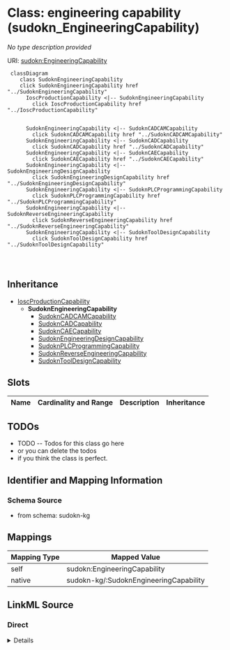 

# Class: engineering capability (sudokn_EngineeringCapability)


_No type description provided_





URI: [sudokn:EngineeringCapability](http://asu.edu/semantics/SUDOKN/EngineeringCapability)






```mermaid
 classDiagram
    class SudoknEngineeringCapability
    click SudoknEngineeringCapability href "../SudoknEngineeringCapability"
      IoscProductionCapability <|-- SudoknEngineeringCapability
        click IoscProductionCapability href "../IoscProductionCapability"
      

      SudoknEngineeringCapability <|-- SudoknCADCAMCapability
        click SudoknCADCAMCapability href "../SudoknCADCAMCapability"
      SudoknEngineeringCapability <|-- SudoknCADCapability
        click SudoknCADCapability href "../SudoknCADCapability"
      SudoknEngineeringCapability <|-- SudoknCAECapability
        click SudoknCAECapability href "../SudoknCAECapability"
      SudoknEngineeringCapability <|-- SudoknEngineeringDesignCapability
        click SudoknEngineeringDesignCapability href "../SudoknEngineeringDesignCapability"
      SudoknEngineeringCapability <|-- SudoknPLCProgrammingCapability
        click SudoknPLCProgrammingCapability href "../SudoknPLCProgrammingCapability"
      SudoknEngineeringCapability <|-- SudoknReverseEngineeringCapability
        click SudoknReverseEngineeringCapability href "../SudoknReverseEngineeringCapability"
      SudoknEngineeringCapability <|-- SudoknToolDesignCapability
        click SudoknToolDesignCapability href "../SudoknToolDesignCapability"
      
      
      
```





## Inheritance
* [IoscProductionCapability](../classes/IoscProductionCapability.md)
    * **SudoknEngineeringCapability**
        * [SudoknCADCAMCapability](../classes/SudoknCADCAMCapability.md)
        * [SudoknCADCapability](../classes/SudoknCADCapability.md)
        * [SudoknCAECapability](../classes/SudoknCAECapability.md)
        * [SudoknEngineeringDesignCapability](../classes/SudoknEngineeringDesignCapability.md)
        * [SudoknPLCProgrammingCapability](../classes/SudoknPLCProgrammingCapability.md)
        * [SudoknReverseEngineeringCapability](../classes/SudoknReverseEngineeringCapability.md)
        * [SudoknToolDesignCapability](../classes/SudoknToolDesignCapability.md)



## Slots

| Name | Cardinality and Range | Description | Inheritance |
| ---  | --- | --- | --- |









## TODOs

* TODO -- Todos for this class go here
* or you can delete the todos
* if you think the class is perfect.

## Identifier and Mapping Information







### Schema Source


* from schema: sudokn-kg




## Mappings

| Mapping Type | Mapped Value |
| ---  | ---  |
| self | sudokn:EngineeringCapability |
| native | sudokn-kg/:SudoknEngineeringCapability |







## LinkML Source

<!-- TODO: investigate https://stackoverflow.com/questions/37606292/how-to-create-tabbed-code-blocks-in-mkdocs-or-sphinx -->

### Direct

<details>
```yaml
name: sudokn_EngineeringCapability
description: No type description provided
title: engineering capability
todos:
- TODO -- Todos for this class go here
- or you can delete the todos
- if you think the class is perfect.
notes:
- Class with 0 occurences.
from_schema: sudokn-kg
rank: 1000
is_a: iosc_ProductionCapability
class_uri: sudokn:EngineeringCapability

```
</details>

### Induced

<details>
```yaml
name: sudokn_EngineeringCapability
description: No type description provided
title: engineering capability
todos:
- TODO -- Todos for this class go here
- or you can delete the todos
- if you think the class is perfect.
notes:
- Class with 0 occurences.
from_schema: sudokn-kg
rank: 1000
is_a: iosc_ProductionCapability
class_uri: sudokn:EngineeringCapability

```
</details>
